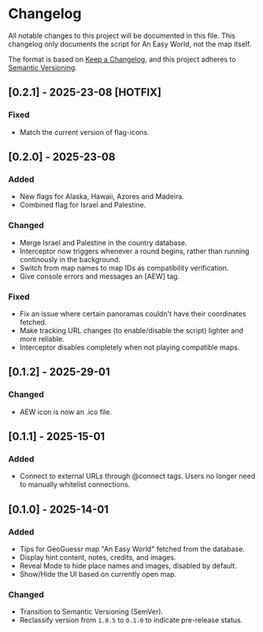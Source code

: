 # Changelog

All notable changes to this project will be documented in this file. This changelog only documents the script for An Easy World, not the map itself.

The format is based on [Keep a Changelog](https://keepachangelog.com/en/1.0.0/),
and this project adheres to [Semantic Versioning](https://semver.org/spec/v2.0.0.html).

## [0.2.1] - 2025-23-08 [HOTFIX]
### Fixed
- Match the current version of flag-icons.

## [0.2.0] - 2025-23-08
### Added
- New flags for Alaska, Hawaii, Azores and Madeira.
- Combined flag for Israel and Palestine.

### Changed
- Merge Israel and Palestine in the country database.
- Interceptor now triggers whenever a round begins, rather than running continously in the background.
- Switch from map names to map IDs as compatibility verification.
- Give console errors and messages an \[AEW\] tag.

### Fixed
- Fix an issue where certain panoramas couldn't have their coordinates fetched.
- Make tracking URL changes (to enable/disable the script) lighter and more reliable.
- Interceptor disables completely when not playing compatible maps.

## [0.1.2] - 2025-29-01
### Changed
- AEW icon is now an .ico file.

## [0.1.1] - 2025-15-01
### Added
- Connect to external URLs through @connect tags. Users no longer need to manually whitelist connections.

## [0.1.0] - 2025-14-01
### Added
- Tips for GeoGuessr map "An Easy World" fetched from the database.
- Display hint content, notes, credits, and images.
- Reveal Mode to hide place names and images, disabled by default.
- Show/Hide the UI based on currently open map.

### Changed
- Transition to Semantic Versioning (SemVer).
- Reclassify version from `1.0.5` to `0.1.0` to indicate pre-release status.